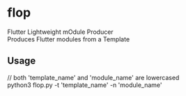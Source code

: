 # flop
Flutter Lightweight mOdule Producer <br />
Produces Flutter modules from a Template

## Usage
// both 'template_name' and 'module_name' are lowercased <br />
python3 flop.py -t 'template_name' -n 'module_name'
